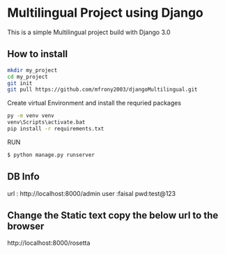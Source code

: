 # Multilingual Project using Django

This is a simple Multilingual project build with Django 3.0




## How to install
   
```bash
mkdir my_project
cd my_project
git init
git pull https://github.com/mfrony2003/djangoMultilingual.git
```
Create virtual Environment and install the requried packages
```bash
py -m venv venv
venv\Scripts\activate.bat
pip install -r requirements.txt
```
RUN
```bash
$ python manage.py runserver
```

## DB Info
 url : http://localhost:8000/admin
 user :faisal
 pwd:test@123
 
 ## Change the Static text copy the below url to the browser
   http://localhost:8000/rosetta


